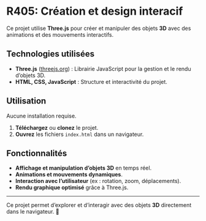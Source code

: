 # R405: Création et design interacif

Ce projet utilise **Three.js** pour créer et manipuler des objets **3D** avec des animations et des mouvements interactifs.  

## Technologies utilisées  

- **Three.js** ([threejs.org](https://threejs.org)) : Librairie JavaScript pour la gestion et le rendu d’objets 3D.  
- **HTML, CSS, JavaScript** : Structure et interactivité du projet.  

## Utilisation  

Aucune installation requise.  
1. **Téléchargez** ou **clonez** le projet.  
2. **Ouvrez** les fichiers `index.html` dans un navigateur.  

## Fonctionnalités  

- **Affichage et manipulation d’objets 3D** en temps réel.  
- **Animations et mouvements dynamiques**.  
- **Interaction avec l’utilisateur** (ex : rotation, zoom, déplacements).  
- **Rendu graphique optimisé** grâce à Three.js.  

---

Ce projet permet d’explorer et d’interagir avec des objets **3D** directement dans le navigateur. 🚀  
